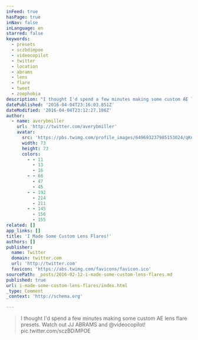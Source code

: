 ```yaml
---
inFeed: true
hasPage: true
inNav: false
inLanguage: en
starred: false
keywords:
  - presets
  - sczbdimpoe
  - videocopilot
  - twitter
  - location
  - abrams
  - lens
  - flare
  - tweet
  - zoophobia
description: "I thought I'd spend a few minutes making some custom AE lens flare presets. Watch out JJ ABRAMS and @videocopilot! pic.twitter.com/sczBDiMPOE"
datePublished: '2016-04-04T23:16:03.851Z'
dateModified: '2016-04-04T23:12:27.186Z'
author:
  - name: averybmiller
    url: 'http://twitter.com/averybmiller'
    avatar:
      src: 'https://pbs.twimg.com/profile_images/649693237985153024/qKnJ13ll_bigger.png'
      width: 73
      height: 73
      colors:
        - - 11
          - 13
          - 16
        - - 66
          - 47
          - 45
        - - 192
          - 214
          - 211
        - - 145
          - 156
          - 155
related: []
app_links: []
title: 'I Made Some Custom Lens Flares!'
authors: []
publisher:
  name: Twitter
  domain: twitter.com
  url: 'http://twitter.com'
  favicon: 'https://abs.twimg.com/favicons/favicon.ico'
sourcePath: _posts/2016-02-12-i-made-some-custom-lens-flares.md
published: true
url: i-made-some-custom-lens-flares/index.html
_type: Comment
_context: 'http://schema.org'

---
```

> I thought I'd spend a few minutes making some custom AE lens flare presets. Watch out JJ ABRAMS and @videocopilot! pic.twitter.com/sczBDiMPOE
